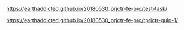 
https://earthaddicted.github.io/20180530_prjctr-fe-pro/test-task/

https://earthaddicted.github.io/20180530_prjctr-fe-pro/tprjctr-gulp-1/
